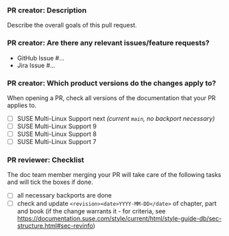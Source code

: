 ### PR creator: Description

Describe the overall goals of this pull request.


### PR creator: Are there any relevant issues/feature requests?

* GitHub Issue #...
* Jira Issue #...


### PR creator: Which product versions do the changes apply to?

When opening a PR, check all versions of the documentation that your PR applies to.

- [ ] SUSE Multi-Linux Support next *(current `main`, no backport necessary)*
- [ ] SUSE Multi-Linux Support 9
- [ ] SUSE Multi-Linux Support 8
- [ ] SUSE Multi-Linux Support 7

### PR reviewer: Checklist

The doc team member merging your PR will take care of the following tasks and will tick the boxes if done.

- [ ] all necessary backports are done
- [ ] check and update `<revision><date>YYYY-MM-DD</date>` of chapter, part and book (if the change warrants it - for criteria, see https://documentation.suse.com/style/current/html/style-guide-db/sec-structure.html#sec-revinfo) 

